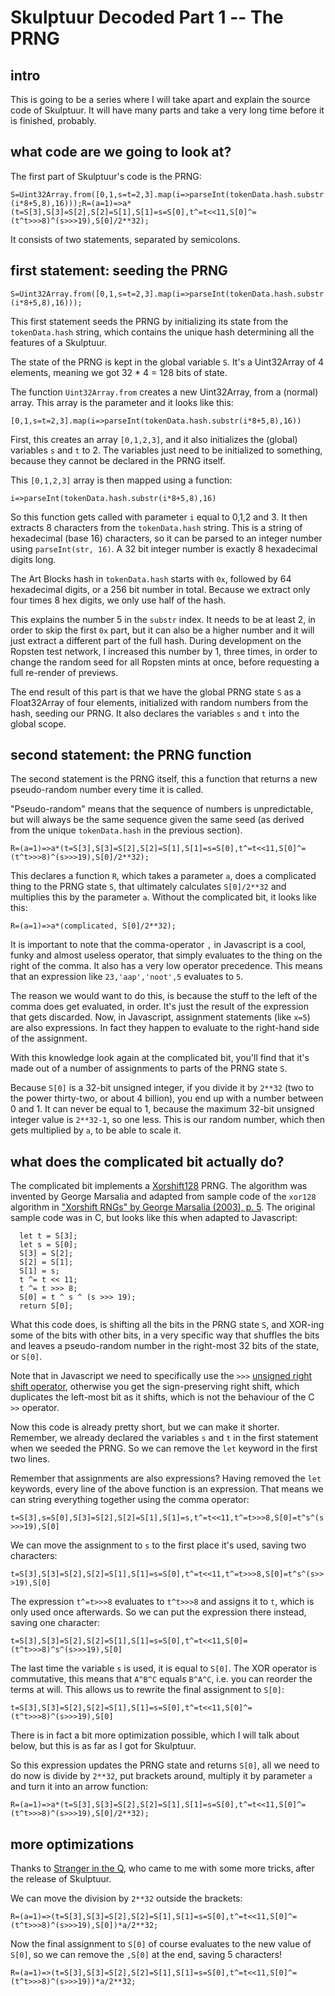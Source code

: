 # Skulptuur Decoded Part 1 -- The PRNG

## intro

This is going to be a series where I will take apart and explain the source code of Skulptuur. It will have many parts and take a very long time before it is finished, probably.

## what code are we going to look at?

The first part of Skulptuur's code is the PRNG:

```S=Uint32Array.from([0,1,s=t=2,3].map(i=>parseInt(tokenData.hash.substr(i*8+5,8),16)));R=(a=1)=>a*(t=S[3],S[3]=S[2],S[2]=S[1],S[1]=s=S[0],t^=t<<11,S[0]^=(t^t>>>8)^(s>>>19),S[0]/2**32);```

It consists of two statements, separated by semicolons.

## first statement: seeding the PRNG

```S=Uint32Array.from([0,1,s=t=2,3].map(i=>parseInt(tokenData.hash.substr(i*8+5,8),16)));```

This first statement seeds the PRNG by initializing its state from the `tokenData.hash` string, which contains the unique hash determining all the features of a Skulptuur. 

The state of the PRNG is kept in the global variable `S`. It's a Uint32Array of 4 elements, meaning we got 32 * 4 = 128 bits of state.

The function `Uint32Array.from` creates a new Uint32Array, from a (normal) array. This array is the parameter and it looks like this:

```[0,1,s=t=2,3].map(i=>parseInt(tokenData.hash.substr(i*8+5,8),16))```

First, this creates an array `[0,1,2,3]`, and it also initializes the (global) variables `s` and `t` to 2. The variables just need to be initialized to something, because they cannot be declared in the PRNG itself. 

This `[0,1,2,3]` array is then mapped using a function:

```i=>parseInt(tokenData.hash.substr(i*8+5,8),16)```

So this function gets called with parameter `i` equal to 0,1,2 and 3. It then extracts 8 characters from the `tokenData.hash` string. This is a string of hexadecimal (base 16) characters, so it can be parsed to an integer number using `parseInt(str, 16)`. A 32 bit integer number is exactly 8 hexadecimal digits long.

The Art Blocks hash in `tokenData.hash` starts with `0x`, followed by 64 hexadecimal digits, or a 256 bit number in total. Because we extract only four times 8 hex digits, we only use half of the hash. 

This explains the number 5 in the `substr` index. It needs to be at least 2, in order to skip the first `0x` part, but it can also be a higher number and it will just extract a different part of the full hash. During development on the Ropsten test network, I increased this number by 1, three times, in order to change the random seed for all Ropsten mints at once, before requesting a full re-render of previews.

The end result of this part is that we have the global PRNG state `S` as a Float32Array of four elements, initialized with random numbers from the hash, seeding our PRNG. It also declares the variables `s` and `t` into the global scope.

## second statement: the PRNG function

The second statement is the PRNG itself, this a function that returns a new pseudo-random number every time it is called.

"Pseudo-random" means that the sequence of numbers is unpredictable, but will always be the same sequence given the same seed (as derived from the unique `tokenData.hash` in the previous section).

```R=(a=1)=>a*(t=S[3],S[3]=S[2],S[2]=S[1],S[1]=s=S[0],t^=t<<11,S[0]^=(t^t>>>8)^(s>>>19),S[0]/2**32);```

This declares a function `R`, which takes a parameter `a`, does a complicated thing to the PRNG state `S`, that ultimately calculates `S[0]/2**32` and multiplies this by the parameter `a`. Without the complicated bit, it looks like this:

```R=(a=1)=>a*(complicated, S[0]/2**32);```

It is important to note that the comma-operator `,` in Javascript is a cool, funky and almost useless operator, that simply evaluates to the thing on the right of the comma. It also has a very low operator precedence. This means that an expression like `23,'aap','noot',5` evaluates to `5`. 

The reason we would want to do this, is because the stuff to the left of the comma does get evaluated, in order. It's just the result of the expression that gets discarded. Now, in Javascript, assignment statements (like `x=5`) are also expressions. In fact they happen to evaluate to the right-hand side of the assignment.

With this knowledge look again at the complicated bit, you'll find that it's made out of a number of assignments to parts of the PRNG state `S`.

Because `S[0]` is a 32-bit unsigned integer, if you divide it by `2**32` (two to the power thirty-two, or about 4 billion), you end up with a number between 0 and 1. It can never be equal to 1, because the maximum 32-bit unsigned integer value is `2**32-1`, so one less. This is our random number, which then gets multiplied by `a`, to be able to scale it.

## what does the complicated bit actually do?

The complicated bit implements a [Xorshift128](https://en.wikipedia.org/wiki/Xorshift) PRNG. The algorithm was invented by George Marsalia and adapted from sample code of the `xor128` algorithm in ["Xorshift RNGs" by George Marsalia (2003), p. 5](https://doi.org/10.18637%2Fjss.v008.i14). The original sample code was in C, but looks like this when adapted to Javascript:

```
  let t = S[3];
  let s = S[0];
  S[3] = S[2];
  S[2] = S[1];
  S[1] = s;
  t ^= t << 11;
  t ^= t >>> 8;
  S[0] = t ^ s ^ (s >>> 19);
  return S[0];
```

What this code does, is shifting all the bits in the PRNG state `S`, and XOR-ing some of the bits with other bits, in a very specific way that shuffles the bits and leaves a pseudo-random number in the right-most 32 bits of the state, or `S[0]`.

Note that in Javascript we need to specifically use the `>>>` [unsigned right shift operator](https://developer.mozilla.org/en-US/docs/Web/JavaScript/Reference/Operators/Unsigned_right_shift), otherwise you get the sign-preserving right shift, which duplicates the left-most bit as it shifts, which is not the behaviour of the C `>>` operator.

Now this code is already pretty short, but we can make it shorter. Remember, we already declared the variables `s` and `t` in the first statement when we seeded the PRNG. So we can remove the `let` keyword in the first two lines.

Remember that assignments are also expressions? Having removed the `let` keywords, every line of the above function is an expression. That means we can string everything together using the comma operator:

```t=S[3],s=S[0],S[3]=S[2],S[2]=S[1],S[1]=s,t^=t<<11,t^=t>>>8,S[0]=t^s^(s>>>19),S[0]```

We can move the assignment to `s` to the first place it's used, saving two characters:

```t=S[3],S[3]=S[2],S[2]=S[1],S[1]=s=S[0],t^=t<<11,t^=t>>>8,S[0]=t^s^(s>>>19),S[0]```

The expression `t^=t>>>8` evaluates to `t^t>>>8` and assigns it to `t`, which is only used once afterwards. So we can put the expression there instead, saving one character:

```t=S[3],S[3]=S[2],S[2]=S[1],S[1]=s=S[0],t^=t<<11,S[0]=(t^t>>>8)^s^(s>>>19),S[0]```

The last time the variable `s` is used, it is equal to `S[0]`. The XOR operator is commutative, this means that `A^B^C` equals `B^A^C`, i.e. you can reorder the terms at will. This allows us to rewrite the final assignment to `S[0]`: 

```t=S[3],S[3]=S[2],S[2]=S[1],S[1]=s=S[0],t^=t<<11,S[0]^=(t^t>>>8)^(s>>>19),S[0]```

There is in fact a bit more optimization possible, which I will talk about below, but this is as far as I got for Skulptuur.

So this expression updates the PRNG state and returns `S[0]`, all we need to do now is divide by `2**32`, put brackets around, multiply it by parameter `a` and turn it into an arrow function:

```R=(a=1)=>a*(t=S[3],S[3]=S[2],S[2]=S[1],S[1]=s=S[0],t^=t<<11,S[0]^=(t^t>>>8)^(s>>>19),S[0]/2**32);```

## more optimizations

Thanks to [Stranger in the Q](https://twitter.com/stranger_intheq/), who came to me with some more tricks, after the release of Skulptuur.

We can move the division by `2**32` outside the brackets:

```R=(a=1)=>(t=S[3],S[3]=S[2],S[2]=S[1],S[1]=s=S[0],t^=t<<11,S[0]^=(t^t>>>8)^(s>>>19),S[0])*a/2**32;```

Now the final assignment to `S[0]` of course evaluates to the new value of `S[0]`, so we can remove the `,S[0]` at the end, saving 5 characters!

```R=(a=1)=>(t=S[3],S[3]=S[2],S[2]=S[1],S[1]=s=S[0],t^=t<<11,S[0]^=(t^t>>>8)^(s>>>19))*a/2**32;```

